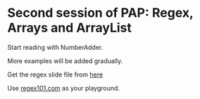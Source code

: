 # Second session of PAP: Regex, Arrays and ArrayList
Start reading with NumberAdder.

More examples will be added gradually.

Get the regex slide file from [here](https://github.com/apspring2019/apspring2019.github.io/blob/master/assets/pap/materials/Session2/Regex.pdf)

Use [regex101.com](https://regex101.com/) as your playground.
